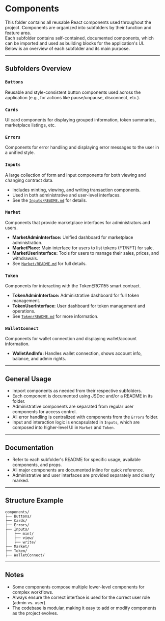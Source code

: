 # Components

This folder contains all reusable React components used throughout the project. Components are organized into subfolders by their function and feature area.  
Each subfolder contains self-contained, documented components, which can be imported and used as building blocks for the application's UI.  
Below is an overview of each subfolder and its main purpose.

---

## Subfolders Overview

### `Buttons`
Reusable and style-consistent button components used across the application (e.g., for actions like pause/unpause, disconnect, etc.).

### `Cards`
UI card components for displaying grouped information, token summaries, marketplace listings, etc.

### `Errors`
Components for error handling and displaying error messages to the user in a unified style.

### `Inputs`
A large collection of form and input components for both viewing and changing contract data.  
- Includes minting, viewing, and writing transaction components.
- Used in both administrative and user-level interfaces.
- See the [`Inputs/README.md`](./Inputs/README.md) for details.

### `Market`
Components that provide marketplace interfaces for administrators and users.
- **MarketAdminInterface:** Unified dashboard for marketplace administration.
- **MarketPlace:** Main interface for users to list tokens (FT/NFT) for sale.
- **MarketUserInterface:** Tools for users to manage their sales, prices, and withdrawals.
- See [`Market/README.md`](./Market/README.md) for full details.

### `Token`
Components for interacting with the TokenERC1155 smart contract.
- **TokenAdminInterface:** Administrative dashboard for full token management.
- **TokenUserInterface:** User dashboard for token management and operations.
- See [`Token/README.md`](./Token/README.md) for more information.

### `WalletConnect`
Components for wallet connection and displaying wallet/account information.
- **WalletAndInfo:** Handles wallet connection, shows account info, balance, and admin rights.

---

## General Usage

- Import components as needed from their respective subfolders.
- Each component is documented using JSDoc and/or a README in its folder.
- Administrative components are separated from regular user components for access control.
- All error handling is centralized with components from the `Errors` folder.
- Input and interaction logic is encapsulated in `Inputs`, which are composed into higher-level UI in `Market` and `Token`.

---

## Documentation

- Refer to each subfolder's README for specific usage, available components, and props.
- All major components are documented inline for quick reference.
- Administrative and user interfaces are provided separately and clearly marked.

---

## Structure Example

```
components/
├── Buttons/
├── Cards/
├── Errors/
├── Inputs/
│   ├── mint/
│   ├── view/
│   ├── write/
├── Market/
├── Token/
├── WalletConnect/
```

---

## Notes

- Some components compose multiple lower-level components for complex workflows.
- Always ensure the correct interface is used for the correct user role (admin vs. user).
- The codebase is modular, making it easy to add or modify components as the project evolves.